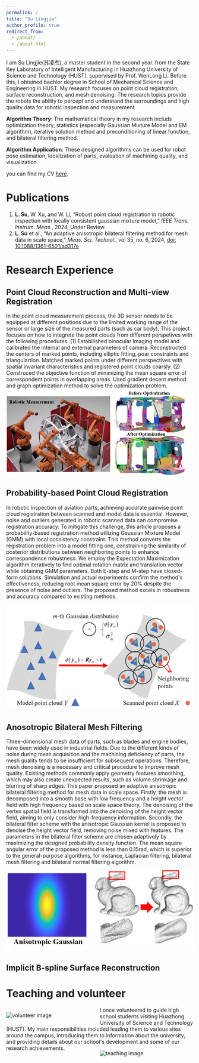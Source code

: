 ```yaml
---
permalink: /
title: "Su Lingjie"
author_profile: true
redirect_from: 
  - /about/
  - /about.html
---
```

I am Su Lingjie(苏凌杰), a master student in the second year. from the State Key Laboratory of Intelligent Manufacturing in Huazhong University of Science and Technology (HUST). supervised by Prof. WenLong Li. Before this, I obtained bachlor degree in School of Mechanical Science and Engineering in HUST. My research focuses on point cloud registration, surface reconstruction, and mesh denoising. The research topics provide the robots the ability to percept and understand the surroundings and high quality data for robotic inspection and measurement.

**Algorithm Theory**: The mathematical theory in my research includs optimization theory, statistics (especially Gaussian Mixture Model and EM algorithm), iterative solution method and preconditioning of linear function, and bilateral filtering method.

**Algorithm Application**: These designed algorithms can be used for robot pose estimation, localization of parts, evaluation of machining quality, and visualization.

you can find my CV [here](../assets/CV.pdf).

Publications
======

1. **L. Su**, W. Xu, and W. Li, “Robust point cloud registration in robotic inspection with locally consistent gaussian mixture model,” 
*IEEE Trans. Instrum. Meas.*, 2024, Under Review.
2. **L. Su** et al., “An adaptive anisotropic bilateral filtering method for mesh data in scale space,” *Meas. Sci. Technol.*, vol 35, no. 6, 
2024, [doi: 10.1088/1361-6501/ad317e](https://iopscience.iop.org/article/10.1088/1361-6501/ad317e)

Research Experience
======

Point Cloud Reconstruction and Multi-view Registration
------

In the point cloud measurement process, the 3D sensor needs to be equipped at different positions due to the limited working range of the sensor or large size of the measured parts (such as car body). This project focuses on how to integrete the point clouds from different perspetives with the following procedures. (1) Estabilished binocular imaging model and calibrated the internal and external parameters of camera. Reconstructed the centers of marked points, including elliptic fitting, poar constraints and triangulartion. Matched marked points under different perspectives with spatial invariant characteristics and registered point clouds coarsly. (2) Construced the objective function of minimizing the mean square error of correspondent points in overlapping areas. Used gradient decent method and graph optimization method to solve the optimization problem.
![measurement scene](../images/multi_reg.png)

Probability-based Point Cloud Registration
------

In robotic inspection of aviation parts, achieving accurate pairwise point cloud registration between scanned and model data is essential. However, noise and outliers generated in robotic scanned data can compromise registration accuracy. To mitigate this challenge, this article proposes a probability-based registration method utilizing Gaussian Mixture Model (GMM) with local consistency constraint. This method converts the registration problem into a model fitting one, constraining the similarity of posterior distributions between neighboring points to enhance correspondence robustness. We employ the Expectation Maximization algorithm iteratively to find optimal rotation matrix and translation vector while obtaining GMM parameters. Both E-step and M-step have closed-form solutions. Simulation and actual experiments confirm the method's effectiveness, reducing root mean square error by 20% despite the presence of noise and outliers. The proposed method excels in robustness and accuracy compared to existing methods.

![registration with GMM](../images/reg_GMM.png)

Anosotropic Bilateral Mesh Filtering
------

Three-dimensional mesh data of parts, such as blades and engine bodies, have been widely used in industrial fields. Due to the different kinds of noise during mesh acquisition and the machining deficiency of parts, the mesh quality tends to be insufficient for subsequent operations. Therefore, mesh denoising is a necessary and critical procedure to improve mesh quality. Existing methods commonly apply geometry features smoothing, which may also create unexpected results, such as volume shrinkage and blurring of sharp edges. This paper proposed an adaptive anisotropic bilateral filtering method for mesh data in scale space. Firstly, the mesh is decomposed into a smooth base with low frequency and a height vector field with high frequency based on scale space theory. The denoising of the vertex spatial field is transformed into the denoising of the height vector field, aiming to only consider high-frequency information. Secondly, the bilateral filter scheme with the anisotropic Gaussian kernel is proposed to denoise the height vector field, removing noise mixed with features. The parameters in the bilateral filter scheme are chosen adaptively by maximizing the designed probability density function. The mean square angular error of the proposed method is less than 0.15rad, which is superior to the general-purpose algorithms, for instance, Laplacian filtering, bilateral mesh filtering and bilateral normal filtering algorithm.

![registration with GMM](../images/mesh_denoise.png)

Implicit B-spline Surface Reconstruction
------

Teaching and volunteer
======

<p style="float: left; width: 50%;">
    <img src="../images/volunteer.png" alt="volunteer image" style="width: 30%;">
</p>
I once volunteered to guide high school students visiting Huazhong University of Science and Technology (HUST). My main responsibilities included leading them to various sites around the campus, introducing them to information about the university, and providing details about our school's development and some of our research achievements. 

<p style="float: right; width: 50%;">
    <img src="../images/volunteer.png" alt="teaching image" style="width: 30%;">
</p>




